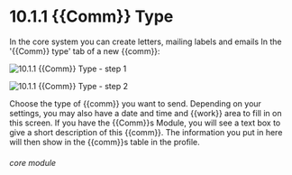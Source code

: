 # 10.1.1 {{Comm}} Type

In the core system you can create letters, mailing labels and emails
In the &#039;{{Comm}} type&#039; tab of a new {{comm}}:

![10.1.1 {{Comm}} Type - step 1](10.1.1_Communication_Type_im_1.png)

![10.1.1 {{Comm}} Type - step 2](10.1.1_Communication_Type_im_2.png)

Choose the type of {{comm}} you want to send.
Depending on your settings, you may also have a date and time and {{work}} area to fill in on this screen.
If you have the {{Comm}}s Module, you will see a text box to give a short description of this {{comm}}. The information you put in here will then show in the {{comm}}s table in the profile.


###### core module
